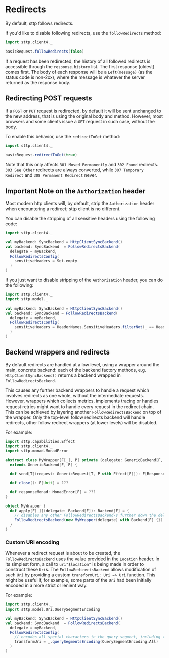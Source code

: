 # Redirects

By default, sttp follows redirects.

If you'd like to disable following redirects, use the `followRedirects` method:

```scala mdoc:compile-only
import sttp.client4._

basicRequest.followRedirects(false)
```

If a request has been redirected, the history of all followed redirects is accessible through the `response.history` list. The first response (oldest) comes first. The body of each response will be a `Left(message)` (as the status code is non-2xx), where the message is whatever the server returned as the response body.

## Redirecting POST requests

If a `POST` or `PUT` request is redirected, by default it will be sent unchanged to the new address, that is using the original body and method. However, most browsers and some clients issue a `GET` request in such case, without the body.

To enable this behavior, use the `redirectToGet` method:

```scala mdoc:compile-only
import sttp.client4._

basicRequest.redirectToGet(true)
```

Note that this only affects `301 Moved Permanently` and `302 Found` redirects. `303 See Other` redirects are always converted, while `307 Temporary Redirect` and `308 Permanent Redirect` never.

## Important Note on the `Authorization` header

Most modern http clients will, by default, strip the `Authorization` header when encountering a redirect; sttp client is no different.

You can disable the stripping of all sensitive headers using the following code:

```scala mdoc:compile-only
import sttp.client4._

val myBackend: SyncBackend = HttpClientSyncBackend()
val backend: SyncBackend  = FollowRedirectsBackend(
  delegate = myBackend, 
  FollowRedirectsConfig(
    sensitiveHeaders = Set.empty
  )
)
```

If you just want to disable stripping of the `Authorization` header, you can do the following:

```scala mdoc:compile-only
import sttp.client4._
import sttp.model._

val myBackend: SyncBackend = HttpClientSyncBackend()
val backend: SyncBackend = FollowRedirectsBackend(
  delegate = myBackend,
  FollowRedirectsConfig(
    sensitiveHeaders = HeaderNames.SensitiveHeaders.filterNot(_ == HeaderNames.Authorization.toLowerCase)
  )
)
```

## Backend wrappers and redirects

By default redirects are handled at a low level, using a wrapper around the main, concrete backend: each of the backend factory methods, e.g. `HttpClientSyncBackend()` returns a backend wrapped in `FollowRedirectsBackend`.

This causes any further backend wrappers to handle a request which involves redirects as one whole, without the intermediate requests. However, wrappers which collects metrics, implements tracing or handles request retries might want to handle every request in the redirect chain. This can be achieved by layering another `FollowRedirectsBackend` on top of the wrapper. Only the top-level follow redirects backend will handle redirects, other follow redirect wrappers (at lower levels) will be disabled.

For example:

```scala mdoc:compile-only
import sttp.capabilities.Effect
import sttp.client4._
import sttp.monad.MonadError

abstract class MyWrapper[F[_], P] private (delegate: GenericBackend[F, P])
  extends GenericBackend[F, P] {

  def send[T](request: GenericRequest[T, P with Effect[F]]): F[Response[T]] = ???

  def close(): F[Unit] = ???

  def responseMonad: MonadError[F] = ???
}

object MyWrapper {
  def apply[F[_]](delegate: Backend[F]): Backend[F] = {
    // disables any other FollowRedirectsBackend-s further down the delegate chain
    FollowRedirectsBackend(new MyWrapper(delegate) with Backend[F] {})
  }
}
```

### Custom URI encoding

Whenever a redirect request is about to be created, the `FollowRedirectsBackend` uses the value provided in the `Location` header. In its simplest form, a call to `uri"$location"` is being made in order to construct these `Uri`s. The `FollowRedirectsBackend` allows modification of such `Uri` by providing a custom `transformUri: Uri => Uri` function. This might be useful if, for example, some parts of the `Uri` had been initially encoded in a more strict or lenient way.

For example:

```scala mdoc:compile-only
import sttp.client4._
import sttp.model.Uri.QuerySegmentEncoding

val myBackend: SyncBackend = HttpClientSyncBackend()
val backend: SyncBackend  = FollowRedirectsBackend(
  delegate = myBackend,
  FollowRedirectsConfig(
    // encodes all special characters in the query segment, including the allowed ones
    transformUri = _.querySegmentsEncoding(QuerySegmentEncoding.All)
  )
)
```